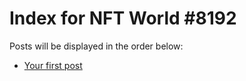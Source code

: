 # Index for NFT World #8192
Posts will be displayed in the order below:

- [Your first post](./001-first.md)

